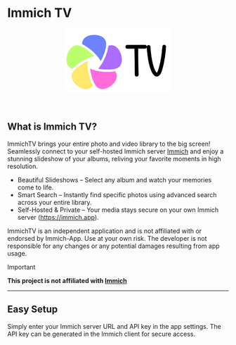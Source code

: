 # Immich TV

<div align="center">
  <a href="https://github.com/tesycharging/ImmichTV">
    <img src="/ImmichTV/Assets.xcassets/App%20Icon%20%26%20Top%20Shelf%20Image.brandassets/App%20Icon.imagestack/AppIconSmall.imagestacklayer/Content.imageset/AppIconSmall.png" width="240" height="auto" alt="Immich TV logo" />
  </a>
</div>
<br />
<br />


## What is Immich TV?
ImmichTV brings your entire photo and video library to the big screen! Seamlessly connect to your self-hosted Immich server [Immich][immich-github-url] and enjoy a stunning slideshow of your albums, reliving your favorite moments in high resolution.
- Beautiful Slideshows – Select any album and watch your memories come to life.
- Smart Search – Instantly find specific photos using advanced search across your entire library.
- Self-Hosted & Private – Your media stays secure on your own Immich server (https://immich.app).

ImmichTV is an independent application and is not affiliated with or endorsed by Immich-App. Use at your own risk. The developer is not responsible for any changes or any potential damages resulting from app usage.

> [!IMPORTANT]
> **This project is not affiliated with [Immich][immich-github-url]**

------

## Easy Setup
Simply enter your Immich server URL and API key in the app settings. The API key can be generated in the Immich client for secure access.






<!-- LINKS & IMAGES -->
[immich-github-url]: https://github.com/immich-app/immich
